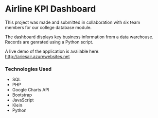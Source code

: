 # Airline KPI Dashboard

This project was made and submitted in collaboration with six team members for our college database module.

The dashboard displays key business information from a data warehouse.
Records are genrated using a Python script.

A live demo of the application is available here: http://ariesair.azurewebsites.net

### Technologies Used

- SQL
- PHP
- Google Charts API
- Bootstrap
- JavaScript
- Klein
- Python
